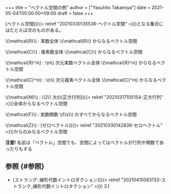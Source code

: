 +++
title = "ベクトル空間の例"
author = ["Yasuhito Takamiya"]
date = 2021-05-04T00:00:00+09:00
draft = false
+++

[ベクトル空間]({{< relref "20210330135536-ヘクトル空間" >}})となる集合にはたとえば次のものがある。

\\(\mathcal{R}\\)
: 実数全体 \\(\mathcal{R}\\) からなるベクトル空間

\\(\mathcal{C}\\)
: 複素数全体 \\(\mathcal{C}\\) からなるベクトル空間

\\(\mathcal{R}^n\\)
: \\(n\\) 次元実数ベクトル全体 \\(\mathcal{R}^n\\) からなるベクトル空間

\\(\mathcal{C}^n\\)
: \\(n\\) 次元複素ベクトル全体 \\(\mathcal{C}^n\\) からなるベクトル空間

\\(\mathcal{M}\\)
: \\(2\\) 次の[正方行列]({{< relref "20210317105154-正方行列" >}})全体からなるベクトル空間

\\(\mathcal{F}\\)
: 実数関数 \\(f(x)\\) のすべてからなるベクトル空間

\\(\mathcal{Z}\\)
: [ゼロベクトル]({{< relref "20210330142839-セロヘクトル" >}})からのみなるベクトル空間

****注意!**** 名前は「ベクトル」空間でも、空間によってはベクトルが行列や関数であったりもする


## 参照 {#参照}

-   [ストラング: 線形代数イントロダクション]({{< relref "20210415083133-ストランク_線形代数イントロタクション" >}}) 3.1

